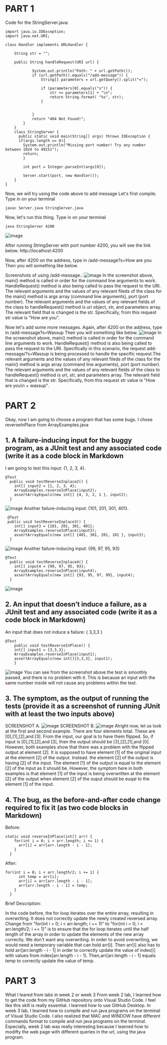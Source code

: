 # PART 1

Code for the StringServer.java:

~~~
import java.io.IOException;
import java.net.URI;

class Handler implements URLHandler {
   
    String str = "";

    public String handleRequest(URI url) {
        
            System.out.println("Path: " + url.getPath());
            if (url.getPath().equals("/add-message")) {
                String[] parameters = url.getQuery().split("=");
            
                if (parameters[0].equals("s")) {
                    str += parameters[1] + "\n";
                    return String.format( "%s", str);
                }
                    
                
            }
            return "404 Not Found!";
        }
    }
    class StringServer {
      public static void main(String[] args) throws IOException {
      if(args.length == 0){
        System.out.println("Missing port number! Try any number between 1024 to 49151");
        return;
        }

        int port = Integer.parseInt(args[0]);

        Server.start(port, new Handler());
    }
}
~~~
Now, we will try using the code above to add message
Let's first compile. Type in on your terminal

~~~
javac Server.java StringServer.java
~~~
Now, let's run this thing. Type in on your terminal
~~~
java StringServer 4200
~~~
![image](https://github.com/ThomDong/cse15l-lab-reports/assets/130010181/c099052e-1dfd-4a3e-83f0-feedd73e5731)


After running StringServer with port number 4200, you will see the link below.
http://localhost:4200

Now, after 4200 on the address, type in /add-message?s=How are you
Then you will something like below.




Screenshots of using /add-message.:
![image](https://user-images.githubusercontent.com/130010181/234196298-060dcaf1-c736-4877-89ed-b2da449ca2b1.png)
In the screenshot above, main() method is called in order for the command line arguments to work. HandleRequest() method is also being called to pass the request to the URI. The relevant arguments and the values of any relevant fileds of the class for the main() method is args array (command line arguments), port (port number). The relevant arguments and the values of any relevant fields of the class to handleRequest() method is uri object, str, and parameters array. The relevant field that is changed is the str. Specifically, from this request str value is "How are you".

Now let's add some more messages.
Again, after 4200 on the address, type in /add-message?s=Wassup
Then you will something like below.
![image](https://user-images.githubusercontent.com/130010181/234196409-16a32a0b-3f94-4a2c-8b52-ede29ed29073.png)
In the screenshot above, main() method is called in order for the command line arguments to work. HandleRequest() method is also being called to pass the request to the URI. Specifically in this scenario, the request add-message/?s=Wassup is being processed to handle the specific request.The relevant arguments and the values of any relevant fileds of the class for the main() method is args array (command line arguments), port (port number). The relevant arguments and the values of any relevant fields of the class to handleRequest() method is url, str, and parameters array. The relevant field that is changed is the str. Specifically, from this request str value is "How are you\n + wassup".
# PART 2
Okay, now I am going to choose a program that has some bugs. I chose reverseInPlace from ArrayExamples.java
## 1. A failure-inducing input for the buggy program, as a JUnit test and any associated code (write it as a code block in Markdown ##
I am going to test this input: {1, 2, 3, 4}.
~~~
@Test
  public void testReverseInplace2() {
    int[] input2 = {1, 2, 3, 4}; 
    ArrayExamples.reverseInPlace(input2);
    assertArrayEquals(new int[] {4, 3, 2, 1 }, input2);
  }
~~~
![image](https://github.com/ThomDong/cse15l-lab-reports/assets/130010181/e875a228-ceb2-4d70-8853-9bf8b27971de)
Another failure-inducing input: {101, 201, 301, 401}.
~~~
 @Test
 public void testReverseInplace3() {
    int[] input3 = {101, 201, 301, 401}; 
    ArrayExamples.reverseInPlace(input3);
    assertArrayEquals(new int[] {401, 301, 201, 101 }, input3);
  }
~~~  
![image](https://github.com/ThomDong/cse15l-lab-reports/assets/130010181/c11f378b-140c-47d4-994c-0332421c9015)
Another failure-inducing input: {99, 97, 95, 93}
~~~
@Test
  public void testReverseInplace4() {
    int[] input4 = {99, 97, 95, 93}; 
    ArrayExamples.reverseInPlace(input4);
    assertArrayEquals(new int[] {93, 95, 97, 99}, input4);
  }
~~~
![image](https://github.com/ThomDong/cse15l-lab-reports/assets/130010181/e728799c-334e-4eef-85d9-b39981301873)

## 2. An input that doesn’t induce a failure, as a JUnit test and any associated code (write it as a code block in Markdown) ##

An input that does not induce a failure: { 3,3,3 }
~~~
@Test 
	public void testReverseInPlace() {
    int[] input1 = {3,3,3};
    ArrayExamples.reverseInPlace(input1);
    assertArrayEquals(new int[]{3,3,3}, input1);
	}
~~~
![image](https://github.com/ThomDong/cse15l-lab-reports/assets/130010181/78467f0d-a6b2-4a33-ac3b-976ba6c9b7ca)
You can see from the screenshot above the test is smoothly passed, and there is no problem with it. This is because an input with the same number inside will not cause any problems within the test.

## 3. The symptom, as the output of running the tests (provide it as a screenshot of running JUnit with at least the two inputs above) ##



SCREENSHOT A.
![image](https://github.com/ThomDong/cse15l-lab-reports/assets/130010181/53ea7b1a-c536-46f9-87ea-1afebff31f40)
SCREENSHOT B.
![image](https://github.com/ThomDong/cse15l-lab-reports/assets/130010181/e1b0c4b1-d613-4142-96cf-535bbcef8347)
Alright now, let us look at the first and second example. There are four elements total. These are [0],[1],[2],and [3]. From the input, our goal is to have them flipped. So, if input is [0],[1],[2],and [3], then the output should be [3],[2],[1],and [0]. However, both examples show that there was  a problem with the flipped output at element [2]. It is supposed to have element [1] of the original input at the element [2] of the output. Instead. the element [2] of the output is having [2] of the input. The element [1] of the output is equal to the element [2] of the input as it should be. However, the symptom here in both examples is that element [1] of the input is being overwritten at the element [2] of the output when element [2] of the ouput should be euqal to the element [1] of the input.


## 4. The bug, as the before-and-after code change required to fix it (as two code blocks in Markdown) ##

Before:

~~~
static void reverseInPlace(int[] arr) {
    for(int i = 0; i < arr.length; i += 1) {
      arr[i] = arr[arr.length - i - 1];
    }
  }
~~~

After:

~~~
for(int i = 0; i < arr.length/2; i += 1) {
      int temp = arr[i];
      arr[i] = arr[arr.length - i - 1];
      arr[arr.length - i - 1] = temp;
    }
  }
~~~

Brief Description:

In the code before, the for loop iterates over the entire array, resulting in overwriting. It does not correctly update the newly created reversed array. Change from "for(int i = 0; i < arr.length; i += 1)" to "for(int i = 0; i < arr.length/2; i += 1)" is to ensure that the for loop iterates until the half length of the array in order to update the elements of the new array correctly. We don't want any overwriting. In order to avoid overwriting, we would need a temporary variable that can hold arr[i]. Then arr[i] also has to hold arr[arr.length - i - 1] in order to correctly update the value of index[i] with values from index[arr.length - i - 1]. Then,arr[arr.length - i - 1] equals temp to correctly update the value of temp.

# PART 3
What I leared from labs in week 2 or week 3
From week 2 lab, I learned how to get the code from my GitHub repository onto Visual Studio Code. I feel like this skill is really essential. I learned how to use GitHub Desktop. In week 3 lab, I learned how to compile and run java programs on the terminal of Visual Studio Code. I also realized that MAC and WINDOW have different commands format to compile and run java programs on the terminal. Especially, week 2 lab was really interesting because I leanred how to modifty the web page with different queries in the url, using the java program.



